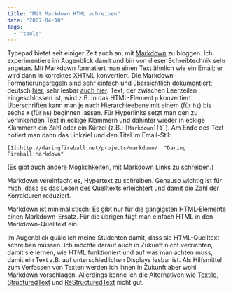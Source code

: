 ```yaml
---
title: "Mit Markdown HTML schreiben"
date: "2007-04-10"
tags: 
  - "tools"
---
```


Typepad bietet seit einiger Zeit auch an, mit [Markdown](http://daringfireball.net/projects/markdown/ "Daring Fireball: Markdown") zu bloggen. Ich experimentiere im Augenblick damit und bin von dieser Schreibtechnik sehr angetan. Mit Markdown formatiert man einen Text ähnlich wie ein Email; er wird dann in korrektes XHTML konvertiert. Die Markdown-Formatierungsregeln sind sehr einfach und [übersichtlich dokumentiert](http://daringfireball.net/projects/markdown/syntax "Daring Fireball: Markdown-Syntax"); deutsch [hier](http://liepins.org/de/markdown-syntax-deutsch/ "Markdown-Syntax Deutsch"), sehr lesbar [auch hier](http://adlcommunity.net/help.php?file=markdown.html "adlCommunity: Enhancing Text with Markdown"). Text, der zwischen Leerzeilen eingeschlossen ist, wird z.B. in das HTML-Element `p` konvertiert. Überschriften kann man je nach Hierarchieebene mit einem (für `h1`) bis sechs `#` (für `h6`) beginnen lassen. Für Hyperlinks setzt man den zu verlinkenden Text in eckige Klammern und dahinter wieder in eckige Klammern ein Zahl oder ein Kürzel (z.B.: `[Markdown][1]`). Am Ende des Text notiert man dann das Linkziel und den Titel im Email-Stil:

```
[1]:http://daringfireball.net/projects/markdown/  "Daring Fireball:Markdown"
```

(Es gibt auch andere Möglichkeiten, mit Markdown Links zu schreiben.)

Markdown vereinfacht es, Hypertext zu schreiben. Genauso wichtig ist für mich, dass es das Lesen des Quelltexts erleichtert und damit die Zahl der Korrekturen reduziert.

Markdown ist minimalistisch: Es gibt nur für die gängigsten HTML-Elemente einen Markdown-Ersatz. Für die übrigen fügt man einfach HTML in den Markdown-Quelltext ein.

Im Augenblick quäle ich meine Studenten damit, dass sie HTML-Quelltext schreiben müssen. Ich möchte darauf auch in Zukunft nicht verzichten, damit sie lernen, wie HTML funktioniert und auf was man achten muss, damit ein Text z.B. auf unterschiedlichen Displays lesbar ist. Als Hilfsmittel zum Verfassen von Texten werden ich ihnen in Zukunft aber wohl Markdown vorschlagen. Allerdings kenne ich die Alternativen wie [Textile](http://www.textism.com/tools/textile/ "Textism: Tools: Textile"), [StructuredText](http://zwiki.org/StructuredText "zwiki org: StructuredText") und [ReStructuredText](http://docutils.sourceforge.net/rst.html "Sourceforge: reStructuredText") nicht gut.
